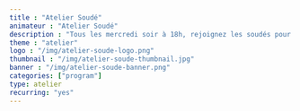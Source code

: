 ```yaml
---
title : "Atelier Soudé"
animateur : "Atelier Soudé"
description : "Tous les mercredi soir à 18h, rejoignez les soudés pour apprendre à réparer vos objets électroniques du quotidien et lutter contre l’obsolescence programmée"
theme : "atelier"
logo : "/img/atelier-soude-logo.png"
thumbnail : "/img/atelier-soude-thumbnail.jpg"
banner : "/img/atelier-soude-banner.png"
categories: ["program"]
type: atelier
recurring: "yes"
---
```

